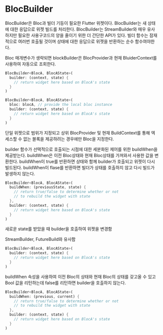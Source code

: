 # BlocBuilder

BlocBuilder은 Bloc과 빌더 기등이 필요한 Flutter 위젯이다. BlocBuilder는 새 상태에 대한 응답으로 위젯 빌드를 처리한다. BlocBuilder는 StreamBuilder와 매우 유사하지만 필요한 사용구코드의 양을 줄이기 위한 더 간단한 API가 있다. 빌더 함수는 잠재적으로 여러번 호출될 것이며 상태에 대한 응답으로 위젯을 반환하는 순수 함수여야한다.

Bloc 매개변수가 생략되면 blockBuilder은 BlocProvider과 현재 BluiderContext를 사용하여 자동으로 조회한다.

```dart
BlocBuilder<BlocA, BlocAState>(
  builder: (context, state) {
    // return widget here based on BlocA's state
  }
)
```
```dart
BlocBuilder<BlocA, BlocAState>(
  bloc: blocA, // provide the local bloc instance
  builder: (context, state) {
    // return widget here based on BlocA's state
  }
)
```

단일 위젯으로 범위가 지정되고 상위 BlocProvider 및 현재 BuildContext를 통해 엑세스할 수 없는 블록을 제공하려는 경우에만 Bloc을 지정한다.

builder 함수가 선택적으로 호출되는 시점에 대한 세분화된 제어를 위한 buildWhen을 제공받는다. buildWhen은 이전 Bloc상태와 현재 Bloc상태를 가져와서 사용한 값을 변환한다. buildWhen이 true를 반환하면 상태와 함께 builder가 호출되고 위젯이 다시 빌드된다. buildWhen이 flase를 반환하면 빌더가 상태를 호출하지 않고 다시 빌드가 발생하지 않는다.

```dart
BlocBuilder<BlocA, BlocAState>(
  buildWhen: (previousState, state) {
    // return true/false to determine whether or not
    // to rebuild the widget with state
  },
  builder: (context, state) {
    // return widget here based on BlocA's state
  }
)
```


새로운 state를 받았을 때 builder을 호출하여 위젯을 변경함

StreamBuilder, FutureBuild와 유사함

```dart
BlocBuilder<BlocA, BlocAState>(
  builder: (context, state) {
    // return widget here based on BlocA's state
  }
)
```

buildWhen 속성을 사용하여 이전 Bloc의 상태와 현재 Bloc의 상태를 갖고올 수 있고 Bool 값을 리턴하는데 false를 리턴하면 builder을 호출하지 않는다.

```dart
BlocBuilder<BlocA, BlocAState>(
  buildWhen: (previous, current) {
    // return true/false to determine whether or not
    // to rebuild the widget with state
  },
  builder: (context, state) {
    // return widget here based on BlocA's state
  }
)
```
